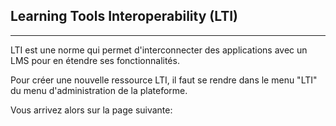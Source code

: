 ## Learning Tools Interoperability (LTI)

---

LTI est une norme qui permet d'interconnecter des applications avec un LMS pour en étendre ses fonctionnalités. 

Pour créer une nouvelle ressource LTI, il faut se rendre dans le menu "LTI" du menu d'administration de la plateforme.

Vous arrivez alors sur la page suivante:


